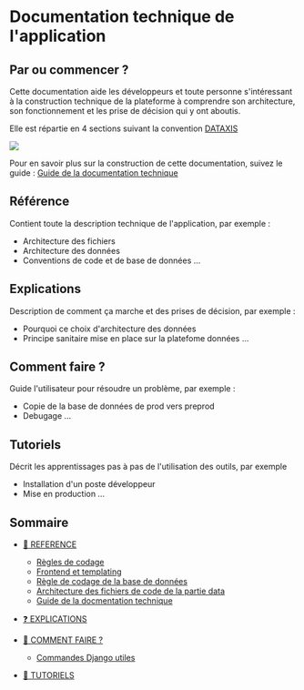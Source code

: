# Documentation technique de l'application

## Par ou commencer ?

Cette documentation aide les développeurs et toute personne s'intéressant à la construction technique de la plateforme à comprendre son architecture, son fonctionnement et les prise de décision qui y ont aboutis.

Elle est répartie en 4 sections suivant la convention [DATAXIS](https://diataxis.fr)

![](https://diataxis.fr/_images/diataxis.png)

Pour en savoir plus sur la construction de cette documentation, suivez le guide : [Guide de la documentation technique](./reference/901-documentation-technique.md)

## Référence

Contient toute la description technique de l'application, par exemple :

- Architecture des fichiers
- Architecture des données
- Conventions de code et de base de données
…

## Explications

Description de comment ça marche et des prises de décision, par exemple :

- Pourquoi ce choix d'architecture des données
- Principe sanitaire mise en place sur la platefome données
…

## Comment faire ?

Guide l'utilisateur pour résoudre un problème, par exemple :

- Copie de la base de données de prod vers preprod
- Debugage
…

## Tutoriels

Décrit les apprentissages pas à pas de l'utilisation des outils, par exemple

- Installation d'un poste développeur
- Mise en production
…

## Sommaire

- [🧐 REFERENCE](./reference/README.md)
  - [Règles de codage](./reference/101-coding-guidelines.md)
  - [Frontend et templating](./reference/201-frontend.md)
  - [Règle de codage de la base de données](./reference/301-db-guidelines.md)
  - [Architecture des fichiers de code de la partie data](./reference/302-organisations-des-fichiers-data.md)
  - [Guide de la docmentation technique](./reference/901-documentation-technique.md)

- [❓ EXPLICATIONS](./explications/README.md)

- [🤔 COMMENT FAIRE ?](./comment-faire/README.md)
  - [Commandes Django utiles](./comment-faire/101-commandes-django.md)

- [🙌 TUTORIELS](./tutoriels/README.md)
